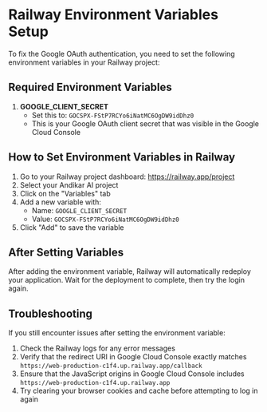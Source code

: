 # Railway Environment Variables Setup

To fix the Google OAuth authentication, you need to set the following environment variables in your Railway project:

## Required Environment Variables

1. **GOOGLE_CLIENT_SECRET**
   - Set this to: `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`
   - This is your Google OAuth client secret that was visible in the Google Cloud Console

## How to Set Environment Variables in Railway

1. Go to your Railway project dashboard: https://railway.app/project
2. Select your Andikar AI project
3. Click on the "Variables" tab
4. Add a new variable with:
   - Name: `GOOGLE_CLIENT_SECRET`
   - Value: `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`
5. Click "Add" to save the variable

## After Setting Variables

After adding the environment variable, Railway will automatically redeploy your application. Wait for the deployment to complete, then try the login again.

## Troubleshooting

If you still encounter issues after setting the environment variable:

1. Check the Railway logs for any error messages
2. Verify that the redirect URI in Google Cloud Console exactly matches `https://web-production-c1f4.up.railway.app/callback`
3. Ensure that the JavaScript origins in Google Cloud Console includes `https://web-production-c1f4.up.railway.app`
4. Try clearing your browser cookies and cache before attempting to log in again
